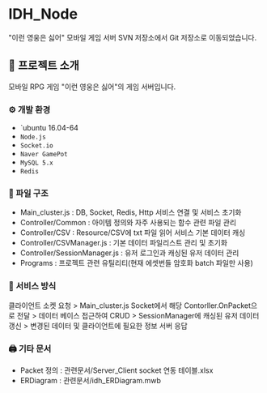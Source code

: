 # IDH_Node
"이런 영웅은 싫어" 모바일 게임 서버
SVN 저장소에서 Git 저장소로 이동되었습니다.


## 📱 프로젝트 소개
모바일 RPG 게임 "이런 영웅은 싫어"의 게임 서버입니다.


### ⚙️ 개발 환경
- `ubuntu 16.04-64
- `Node.js`
- `Socket.io`
- `Naver GamePot`
- `MySQL 5.x`
- `Redis`


### 🔨 파일 구조
- Main_cluster.js : DB, Socket, Redis, Http 서비스 연결 및 서비스 초기화
- Controller/Common : 아이템 정의와 자주 사용되는 함수 관련 파일 관리
- Controller/CSV : Resource/CSV에 txt 파일 읽어 서비스 기본 데이터 캐싱
- Controller/CSVManager.js : 기본 데이터 파일리스트 관리 및 초기화
- Controller/SessionManager.js : 유저 로그인과 캐싱된 유저 데이터 관리
- Programs : 프로젝트 관련 유틸리티(현재 에셋번들 암호화 batch 파일만 사용)

### 🔑 서비스 방식
클라이언트 소켓 요청 > Main_cluster.js Socket에서 해당 Contorller.OnPacket으로 전달 > 데이터 베이스 접근하여 CRUD > SessionManager에 캐싱된 유저 데이터 갱신 > 변경된 데이터 및 클라이언트에 필요한 정보 서버 응답


### 🖨 기타 문서 
- Packet 정의 : 관련문서/Server_Client socket 연동 테이블.xlsx
- ERDiagram : 관련문서/idh_ERDiagram.mwb
